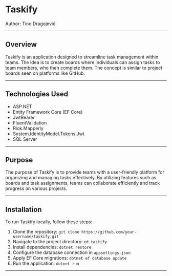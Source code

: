 # Taskify

Author: Tino Dragojević

---

## Overview

Taskify is an application designed to streamline task management within teams. The idea is to create boards where individuals can assign tasks to team members, who then complete them. The concept is similar to project boards seen on platforms like GitHub.

---

## Technologies Used

- ASP.NET
- Entity Framework Core (EF Core)
- JwtBearer
- FluentValidation
- Riok.Mapperly
- System.IdentityModel.Tokens.Jwt
- SQL Server

---

## Purpose

The purpose of Taskify is to provide teams with a user-friendly platform for organizing and managing tasks effectively. By utilizing features such as boards and task assignments, teams can collaborate efficiently and track progress on various projects.

---

## Installation

To run Taskify locally, follow these steps:

1. Clone the repository: `git clone https://github.com/your-username/taskify.git`
2. Navigate to the project directory: `cd taskify`
3. Install dependencies: `dotnet restore`
4. Configure the database connection in `appsettings.json`
5. Apply EF Core migrations: `dotnet ef database update`
6. Run the application: `dotnet run`

---


